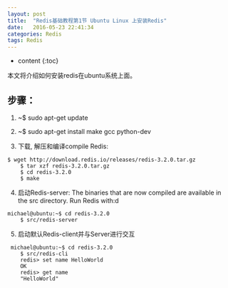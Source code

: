 ```yaml
---
layout: post
title:  "Redis基础教程第1节 Ubuntu Linux 上安装Redis"
date:   2016-05-23 22:41:34
categories: Redis
tags: Redis
---
```


* content
{:toc}

本文将介绍如何安装redis在ubuntu系统上面。



## 步骤：

1. ~$ sudo apt-get update

2. ~$ sudo apt-get install make gcc python-dev

3.  下载, 解压和编译compile Redis:
```
$ wget http://download.redis.io/releases/redis-3.2.0.tar.gz
    $ tar xzf redis-3.2.0.tar.gz
    $ cd redis-3.2.0
    $ make
```
4. 启动Redis-server:
    The binaries that are now compiled are available in the src directory. Run Redis with:d
```
michael@ubuntu:~$ cd redis-3.2.0
    $ src/redis-server
```
5. 启动默认Redis-client并与Server进行交互
```
 michael@ubuntu:~$ cd redis-3.2.0
    $ src/redis-cli
    redis> set name HelloWorld
    OK
    redis> get name
    "HelloWorld"
```